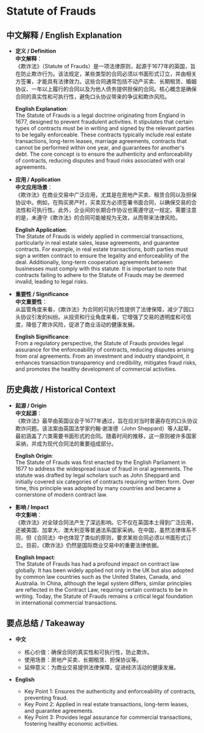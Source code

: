 # Statute of Frauds

## 中文解释 / English Explanation

* **定义 / Definition**  
  **中文解释**：  
  《欺诈法》（Statute of Frauds）是一项法律原则，起源于1677年的英国，旨在防止欺诈行为。该法规定，某些类型的合同必须以书面形式订立，并由相关方签署，才能具有法律效力。这些合同通常包括不动产买卖、长期租赁、婚姻协议、一年以上履行的合同以及为他人债务提供担保的合同。核心概念是确保合同的真实性和可执行性，避免口头协议带来的争议和欺诈风险。  

  **English Explanation**:  
  The Statute of Frauds is a legal doctrine originating from England in 1677, designed to prevent fraudulent activities. It stipulates that certain types of contracts must be in writing and signed by the relevant parties to be legally enforceable. These contracts typically include real estate transactions, long-term leases, marriage agreements, contracts that cannot be performed within one year, and guarantees for another's debt. The core concept is to ensure the authenticity and enforceability of contracts, reducing disputes and fraud risks associated with oral agreements.

* **应用 / Application**  
  **中文应用场景**：  
  《欺诈法》在商业交易中广泛应用，尤其是在房地产买卖、租赁合同以及担保协议中。例如，在购买房产时，买卖双方必须签署书面合同，以确保交易的合法性和可执行性。此外，企业间的长期合作协议也需遵守这一规定。需要注意的是，未遵守《欺诈法》的合同可能被视为无效，从而带来法律风险。  

  **English Application**:  
  The Statute of Frauds is widely applied in commercial transactions, particularly in real estate sales, lease agreements, and guarantee contracts. For example, in real estate transactions, both parties must sign a written contract to ensure the legality and enforceability of the deal. Additionally, long-term cooperation agreements between businesses must comply with this statute. It is important to note that contracts failing to adhere to the Statute of Frauds may be deemed invalid, leading to legal risks.

* **重要性 / Significance**  
  **中文重要性**：  
  从监管角度来看，《欺诈法》为合同的可执行性提供了法律保障，减少了因口头协议引发的纠纷。从投资和行业角度来看，它增强了交易的透明度和可信度，降低了欺诈风险，促进了商业活动的健康发展。  

  **English Significance**:  
  From a regulatory perspective, the Statute of Frauds provides legal assurance for the enforceability of contracts, reducing disputes arising from oral agreements. From an investment and industry standpoint, it enhances transaction transparency and credibility, mitigates fraud risks, and promotes the healthy development of commercial activities.

## 历史典故 / Historical Context

* **起源 / Origin**  
  **中文起源**：  
  《欺诈法》最早由英国议会于1677年通过，旨在应对当时普遍存在的口头协议欺诈问题。该法案由英国法学家约翰·谢泼德（John Sheppard）等人起草，最初涵盖了六类需要书面形式的合同。随着时间的推移，这一原则被许多国家采纳，并成为现代合同法的重要组成部分。  

  **English Origin**:  
  The Statute of Frauds was first enacted by the English Parliament in 1677 to address the widespread issue of fraud in oral agreements. The statute was drafted by legal scholars such as John Sheppard and initially covered six categories of contracts requiring written form. Over time, this principle was adopted by many countries and became a cornerstone of modern contract law.

* **影响 / Impact**  
  **中文影响**：  
  《欺诈法》对全球合同法产生了深远影响。它不仅在英国本土得到广泛应用，还被美国、加拿大、澳大利亚等普通法系国家采纳。在中国，虽然法律体系不同，但《合同法》中也体现了类似的原则，要求某些合同必须以书面形式订立。目前，《欺诈法》仍然是国际商业交易中的重要法律依据。  

  **English Impact**:  
  The Statute of Frauds has had a profound impact on contract law globally. It has been widely applied not only in the UK but also adopted by common law countries such as the United States, Canada, and Australia. In China, although the legal system differs, similar principles are reflected in the Contract Law, requiring certain contracts to be in writing. Today, the Statute of Frauds remains a critical legal foundation in international commercial transactions.

## 要点总结 / Takeaway

* **中文**  
  - 核心价值：确保合同的真实性和可执行性，防止欺诈。  
  - 使用场景：房地产买卖、长期租赁、担保协议等。  
  - 延伸意义：为商业交易提供法律保障，促进经济活动的健康发展。  

* **English**  
  - Key Point 1: Ensures the authenticity and enforceability of contracts, preventing fraud.  
  - Key Point 2: Applied in real estate transactions, long-term leases, and guarantee agreements.  
  - Key Point 3: Provides legal assurance for commercial transactions, fostering healthy economic activities.